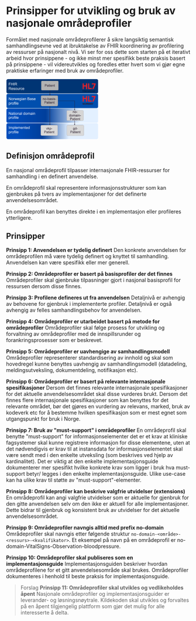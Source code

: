 # Prinsipper for utvikling og bruk av nasjonale områdeprofiler

Formålet med nasjonale områdeprofilerer å sikre langsiktig semantisk samhandlingsevne ved at ibruktakelse av FHIR koordinering av profilering av ressurser på nasjonalt nivå.
Vi ser for oss dette som starten på et iterativt arbeid hvor prinsippene - og ikke minst mer spesifikk beste praksis basert på prinsippene - vil videreutvikles og foredles etter hvert som vi gjør egne praktiske erfaringer med bruk av områdeprofiler.

<img src="https://raw.githubusercontent.com/HL7Norway/basisprofiler-r4/master/Images/profilering-hierarki.PNG" alt="Hierarki FHIR-profiler i Norge" width="50%" />

## Definisjon områdeprofil

En nasjonal områdeprofil tilpasser internasjonale FHIR-ressurser for samhandling i en definert anvendelse.

En områdeprofil skal representere informasjonsstrukturer som kan gjenbrukes på tvers av implementasjoner for det definerte anvendelsesområdet.

En områdeprofil kan benyttes direkte i en implementasjon eller profileres ytterligere.

## Prinsipper

**Prinsipp 1: Anvendelsen er tydelig definert**
Den konkrete anvendelsen for områdeprofilen må være tydelig definert og knyttet til samhandling. Anvendelsen kan være spesifikk eller mer generell.

**Prinsipp 2: Områdeprofiler er basert på basisprofiler der det finnes**
Områdeprofiler skal gjenbruke tilpasninger gjort i nasjonal basisprofil for ressursen dersom disse finnes.

**Prinsipp 3: Profilene defineres ut fra anvendelsen**
Detaljnivå er avhengig av behovene for gjenbruk i implementerte profiler. Detaljnivå er også avhengig av felles samhandlingsbehov for anvendelsen.

**Prinsipp 4: Områdeprofiler er utarbeidet basert på metode for områdeprofiler**
Områdeprofiler skal følge prosess for utvikling og forvaltning av områdeprofiler med de innspillsrunder og forankringsprosesser som er beskrevet.

**Prinsipp 5: Områdeprofiler er uavhengige av samhandlingsmodell**
Områdeprofiler representerer standardisering av innhold og skal som hovedregel kunne benyttes uavhengig av samhandlingsmodell (datadeling, meldingsutveksling, dokumentdeling, notifikasjon etc).

**Prinsipp 6: Områdeprofiler er basert på relevante internasjonale spesifikasjoner**
Dersom det finnes relevante internasjonale spesifikasjoner for det aktuelle anvendelsesområdet skal disse vurderes brukt. Dersom det finnes flere internasjonale spesifikasjoner som kan benyttes for det relevante området, bør det gjøres en vurdering av relevans, marked, bruk av kodeverk etc for å bestemme hvilken spesifikasjon som er mest egnet som utgangspunkt for bruk i Norge.

**Prinsipp 7: Bruk av "must-support" i områdeprofiler**
En områdeprofil skal benytte "must-support" for informasjonselementer det er et krav at kliniske fagsystemer skal kunne registrere informasjon for disse elementene, uten at det nødvendigvis er krav til at instansdata for informasjonselementet skal være sendt med i den enkelte utveksling (som beskrives ved hjelp av kardinalitet). Det er viktig at den enkelte implementasjonsguide dokumenterer mer spesifikt hvilke konkrete krav som ligger i bruk hva must-support betyr/ legges i den enkelte implementasjonsguide. Ulike use-case kan ha ulike krav til støtte av "must-support"-elementer.

**Prinsipp 8: Områdeprofiler kan beskrive valgfrie utvidelser (extensions)**
En områdeprofil kan angi valgfrie utvidelser som er aktuelle for gjenbruk for den gitte anvendelsen selv om den ikke er aktuell for alle implementasjoner. Dette bidrar til gjenbruk og konsistent bruk av utvidelser for det aktuelle anvendelsesområdet.

**Prinsipp 9: Områdeprofiler navngis alltid med prefix no-domain**
Områdeprofiler skal navngis etter følgende struktur `no-domain-<område>-<ressurs>-<kvalifikator>`. Et eksempel på navn på en områdeprofil er no-domain-VitalSigns-Observation-bloodpressure.

**Prinsipp 10: Områdeprofiler skal publiseres som en implementasjonsguide**
Implementasjonsguiden beskriver hvordan områdeprofilene for et gitt anvendelsesområde skal brukes. Områdeprofiler dokumenteres i henhold til beste praksis for implementasjonsguide.

>Forslag **Prinsipp 11: Områdeprofiler skal utvikles og vedlikeholdes åpent**
Nasjonale områdeprofiler og implementasjonsguider er leverandør- og løsningsnøytrale. Kildekoden skal utvikles og forvaltes på en åpent tilgjengelig plattform som gjør det mulig for alle interesserte å delta.
